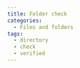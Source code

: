 ```yaml
---
title: Folder check
categories:
  - Files and folders
tags:
  - directory
  - check
  - verified
---
```

